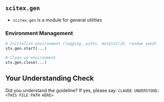 <!-- ---
!-- Timestamp: 2025-06-14 06:41:51
!-- Author: ywatanabe
!-- File: /home/ywatanabe/.dotfiles/.claude/to_claude/guidelines/python/IMPORTANT-SCITEX-11-gen-module.md
!-- --- -->

## `scitex.gen`

- `scitex.gen` is a module for general utilities

### Environment Management
```python
# Initialize environment (logging, paths, matplotlib, random seed)
stx.gen.start(...)

# Clean up environment
stx.gen.close(...)
```

## Your Understanding Check
Did you understand the guideline? If yes, please say:
`CLAUDE UNDERSTOOD: <THIS FILE PATH HERE>`

<!-- EOF -->